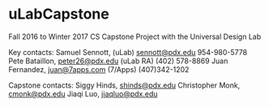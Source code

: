# uLabCapstone
Fall 2016 to Winter 2017 CS Capstone Project with the Universal Design Lab

Key contacts:
Samuel Sennott, (uLab) sennott@pdx.edu 954-980-5778
Pete Bataillon, peter26@pdx.edu  (uLab RA) (402) 578-8869
Juan Fernandez, juan@7apps.com (7/Apps) (407)342-1202

Capstone contacts:
Siggy Hinds, shinds@pdx.edu
Christopher Monk, cmonk@pdx.edu
Jiaqi Luo, jiaqluo@pdx.edu
